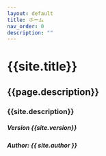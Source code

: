 ```yaml
---
layout: default
title: ホーム
nav_order: 0
description: ""
---
```

# {{site.title}}

## {{page.description}}
 
### {{site.description}}

##### Version {{site.version}}
##### Author: {{ site.author }}
